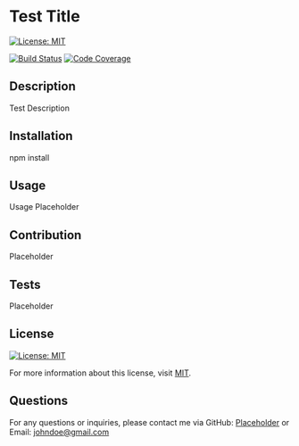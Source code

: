 # Test Title

[![License: MIT](https://img.shields.io/badge/License-MIT-yellow.svg)](https://opensource.org/licenses/MIT)

[![Build Status](https://img.shields.io/travis/username/repo.svg)](https://travis-ci.org/username/repo)  [![Code Coverage](https://img.shields.io/codecov/c/github/username/repo.svg)](https://codecov.io/gh/username/repo)

## Description
Test Description

## Installation
npm install

## Usage
Usage Placeholder

## Contribution
Placeholder

## Tests
Placeholder

## License

[![License: MIT](https://img.shields.io/badge/License-MIT-yellow.svg)](https://opensource.org/licenses/MIT)

For more information about this license, visit [MIT](https://opensource.org/licenses/MIT).


## Questions
For any questions or inquiries, please contact me via GitHub: [Placeholder](https://github.com/Placeholder) or Email: johndoe@gmail.com
